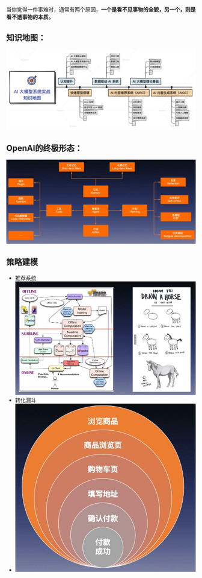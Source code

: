 当你觉得一件事难时，通常有两个原因，**一个是看不见事物的全貌，另一个，则是看不透事物的本质。**

## 知识地图：
![](attachments/20240309112155.jpg)
## OpenAI的终极形态：
![](attachments/20240309140712.jpg)
## 策略建模
- 推荐系统
![](attachments/20240309145646.jpg)
- 转化漏斗
- ![](attachments/20240309150935.jpg)
